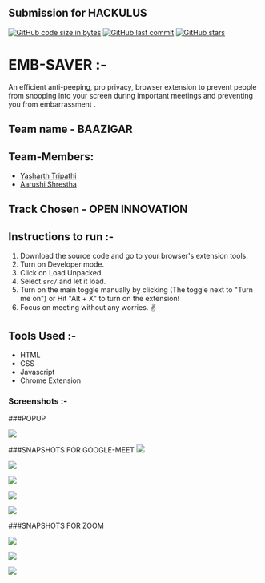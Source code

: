 ## Submission for HACKULUS

[![GitHub code size in bytes](https://img.shields.io/github/languages/code-size/yasharthratan/HACKULUS_BAAZIGAR?logo=github&style=social)](https://github.com/yasharthratan/) [![GitHub last commit](https://img.shields.io/github/last-commit/yasharthratan/HACKULUS_BAAZIGAR?style=social&logo=git)](https://github.com/yasharthratan/) [![GitHub stars](https://img.shields.io/github/stars/yasharthratan/HACKULUS_BAAZIGAR?style=social)](https://github.com/yasharthratan/.../stargazers)

# EMB-SAVER :- 
An efficient anti-peeping, pro privacy, browser extension to prevent people from snooping into your screen during important meetings and preventing you from embarrassment .

## Team name - BAAZIGAR

## Team-Members:

- [Yasharth Tripathi](https://github.com/yasharthratan)
- [Aarushi Shrestha](https://github.com/Aarushi21)


## Track Chosen - OPEN INNOVATION


## Instructions to run :-
1. Download the source code and go to your browser's extension tools.
2. Turn on Developer mode.
3. Click on Load Unpacked.
4. Select `src/` and let it load.
5. Turn on the main toggle manually by clicking (The toggle next to "Turn me on") or Hit "Alt + X" to turn on the extension!
6. Focus on meeting without any worries. ✌️

## Tools Used :-
- HTML
- CSS
- Javascript
- Chrome Extension

### Screenshots :-
  
  ###POPUP

![](https://github.com/yasharthratan/HACKULUS_BAAZIGAR/blob/main/screenshots/togle.png)
 
 ###SNAPSHOTS FOR GOOGLE-MEET
![](https://github.com/yasharthratan/HACKULUS_BAAZIGAR/blob/main/screenshots/Gmeet.png)

![](https://github.com/yasharthratan/HACKULUS_BAAZIGAR/blob/main/screenshots/Gmeet-videoblur.png)

![](https://github.com/yasharthratan/HACKULUS_BAAZIGAR/blob/main/screenshots/chatblur-gmeet.png)

![](https://github.com/yasharthratan/HACKULUS_BAAZIGAR/blob/main/screenshots/participants-gmeet.png)

![](https://github.com/yasharthratan/HACKULUS_BAAZIGAR/blob/main/screenshots/userbadge-gmeet.png)

###SNAPSHOTS FOR ZOOM

![](https://github.com/yasharthratan/HACKULUS_BAAZIGAR/blob/main/screenshots/Normal_zoom.png)

![](https://github.com/yasharthratan/HACKULUS_BAAZIGAR/blob/main/screenshots/Videoblur_zoom.png)

![](https://github.com/yasharthratan/HACKULUS_BAAZIGAR/blob/main/screenshots/Blur_zoom.png)







